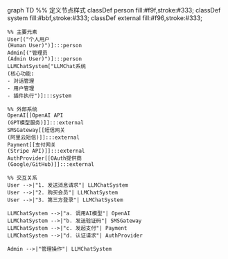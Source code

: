 graph TD
    %% 定义节点样式
    classDef person fill:#f9f,stroke:#333;
    classDef system fill:#bbf,stroke:#333;
    classDef external fill:#f96,stroke:#333;

    %% 主要元素
    User[("个人用户
    (Human User)")]:::person
    Admin[("管理员
    (Admin User)")]:::person
    LLMChatSystem["LLMChat系统
    (核心功能:
    - 对话管理
    - 用户管理
    - 插件执行")]:::system

    %% 外部系统
    OpenAI[[OpenAI API
    (GPT模型服务)]]:::external
    SMSGateway[[短信网关
    (阿里云短信)]]:::external
    Payment[[支付网关
    (Stripe API)]]:::external
    AuthProvider[[OAuth提供商
    (Google/GitHub)]]:::external

    %% 交互关系
    User -->|"1. 发送消息请求"| LLMChatSystem
    User -->|"2. 购买会员"| LLMChatSystem
    User -->|"3. 第三方登录"| LLMChatSystem

    LLMChatSystem -->|"a. 调用AI模型"| OpenAI
    LLMChatSystem -->|"b. 发送验证码"| SMSGateway
    LLMChatSystem -->|"c. 发起支付"| Payment
    LLMChatSystem -->|"d. 认证请求"| AuthProvider

    Admin -->|"管理操作"| LLMChatSystem